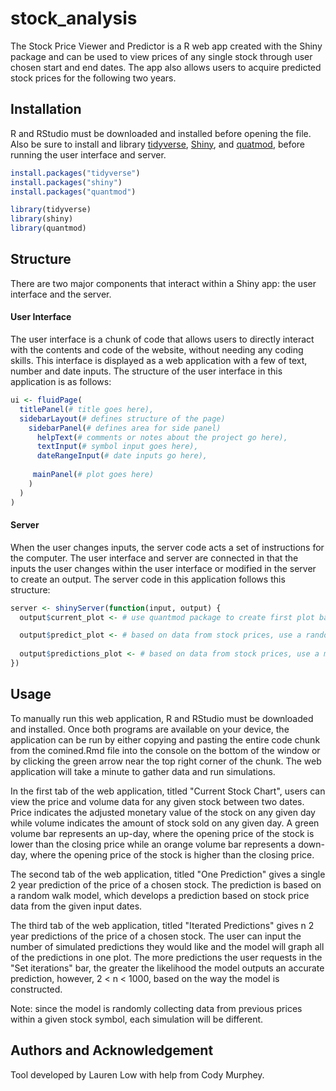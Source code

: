 # stock_analysis

The Stock Price Viewer and Predictor is a R web app created with the Shiny package and can be used to view prices of any single stock through user chosen start and end dates.  The app also allows users to acquire predicted stock prices for the following two years.

## Installation

R and RStudio must be downloaded and installed before opening the file.  Also be sure to install and library [tidyverse](https://www.tidyverse.org/), [Shiny](https://shiny.rstudio.com/), and [quatmod](https://www.quantmod.com/), before running the user interface and server.

```r
install.packages("tidyverse")
install.packages("shiny")
install.packages("quantmod")

library(tidyverse)
library(shiny)
library(quantmod)

```

## Structure

There are two major components that interact within a Shiny app: the user interface and the server. 

#### User Interface

The user interface is a chunk of code that allows users to directly interact with the contents and code of the website, without needing any coding skills.  This interface is displayed as a web application with a few of text, number and date inputs.  The structure of the user interface in this application is as follows:

```r
ui <- fluidPage(
  titlePanel(# title goes here),
  sidebarLayout(# defines structure of the page)
    sidebarPanel(# defines area for side panel)
      helpText(# comments or notes about the project go here), 
      textInput(# symbol input goes here),
      dateRangeInput(# date inputs go here),
    
     mainPanel(# plot goes here)
    )
  )
)
```


#### Server

When the user changes inputs, the server code acts a set of instructions for the computer.  The user interface and server are connected in that the inputs the user changes within the user interface or modified in the server to create an output.  The server code in this application follows this structure:

```r
server <- shinyServer(function(input, output) {
  output$current_plot <- # use quantmod package to create first plot based on input dates and tock symbol

  output$predict_plot <- # based on data from stock prices, use a random walk model to create one prediction of stock prices of two years
  
  output$predictions_plot <- # based on data from stock prices, use a monte carlo model to create n predictions of stock prices of two years
})
```

## Usage
To manually run this web application, R and RStudio must be downloaded and installed.  Once both programs are available on your device, the application can be run by either copying and pasting the entire code chunk from the comined.Rmd file into the console on the bottom of the window or by clicking the green arrow near the top right corner of the chunk.  The web application will take a minute to gather data and run simulations.  

In the first tab of the web application, titled "Current Stock Chart", users can view the price and volume data for any given stock between two dates.  Price indicates the adjusted monetary value of the stock on any given day while volume indicates the amount of stock sold on any given day.  A green volume bar represents an up-day, where the opening price of the stock is lower than the closing price while an orange volume bar represents a down-day, where the opening price of the stock is higher than the closing price.  

The second tab of the web application, titled "One Prediction" gives a single 2 year prediction of the price of a chosen stock.  The prediction is based on a random walk model, which develops a prediction based on stock price data from the given input dates.  

The third tab of the web application, titled "Iterated Predictions" gives n 2 year predictions of the price of a chosen stock.  The user can input the number of simulated predictions they would like and the model will graph all of the predictions in one plot.  The more predictions the user requests in the "Set iterations"  bar, the greater the likelihood the model outputs an accurate prediction, however, 2 < n < 1000, based on the way the model is constructed.  

Note: since the model is randomly collecting data from previous prices within a given stock symbol, each simulation will be different.

## Authors and Acknowledgement
Tool developed by Lauren Low with help from Cody Murphey.
